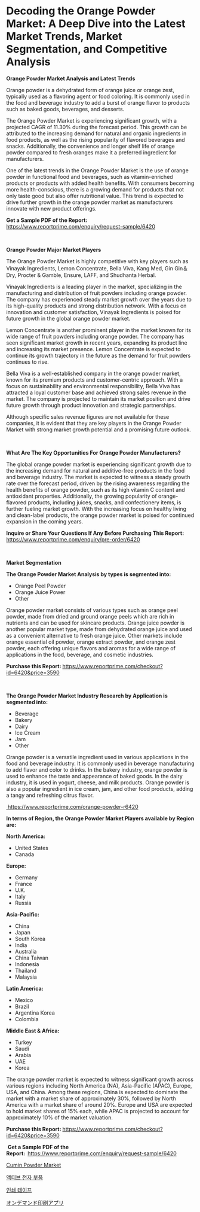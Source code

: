 <p><h1>Decoding the Orange Powder Market: A Deep Dive into the Latest Market Trends, Market Segmentation, and Competitive Analysis</h1></p><p><strong>Orange Powder Market Analysis and Latest Trends</strong></p>
<p><p>Orange powder is a dehydrated form of orange juice or orange zest, typically used as a flavoring agent or food coloring. It is commonly used in the food and beverage industry to add a burst of orange flavor to products such as baked goods, beverages, and desserts.</p><p>The Orange Powder Market is experiencing significant growth, with a projected CAGR of 11.30% during the forecast period. This growth can be attributed to the increasing demand for natural and organic ingredients in food products, as well as the rising popularity of flavored beverages and snacks. Additionally, the convenience and longer shelf life of orange powder compared to fresh oranges make it a preferred ingredient for manufacturers.</p><p>One of the latest trends in the Orange Powder Market is the use of orange powder in functional food and beverages, such as vitamin-enriched products or products with added health benefits. With consumers becoming more health-conscious, there is a growing demand for products that not only taste good but also offer nutritional value. This trend is expected to drive further growth in the orange powder market as manufacturers innovate with new product offerings.</p></p>
<p><strong>Get a Sample PDF of the Report:&nbsp;</strong> <a href="https://www.reportprime.com/enquiry/request-sample/6420">https://www.reportprime.com/enquiry/request-sample/6420</a></p>
<p>&nbsp;</p>
<p><strong>Orange Powder Major Market Players</strong></p>
<p><p>The Orange Powder Market is highly competitive with key players such as Vinayak Ingredients, Lemon Concentrate, Bella Viva, Kang Med, Gin Gin＆Dry, Procter & Gamble, Ensure, LAFF, and Shudhanta Herbal. </p><p>Vinayak Ingredients is a leading player in the market, specializing in the manufacturing and distribution of fruit powders including orange powder. The company has experienced steady market growth over the years due to its high-quality products and strong distribution network. With a focus on innovation and customer satisfaction, Vinayak Ingredients is poised for future growth in the global orange powder market. </p><p>Lemon Concentrate is another prominent player in the market known for its wide range of fruit powders including orange powder. The company has seen significant market growth in recent years, expanding its product line and increasing its market presence. Lemon Concentrate is expected to continue its growth trajectory in the future as the demand for fruit powders continues to rise. </p><p>Bella Viva is a well-established company in the orange powder market, known for its premium products and customer-centric approach. With a focus on sustainability and environmental responsibility, Bella Viva has attracted a loyal customer base and achieved strong sales revenue in the market. The company is projected to maintain its market position and drive future growth through product innovation and strategic partnerships. </p><p>Although specific sales revenue figures are not available for these companies, it is evident that they are key players in the Orange Powder Market with strong market growth potential and a promising future outlook.</p></p>
<p>&nbsp;</p>
<p><strong>What Are The Key Opportunities For Orange Powder Manufacturers?</strong></p>
<p><p>The global orange powder market is experiencing significant growth due to the increasing demand for natural and additive-free products in the food and beverage industry. The market is expected to witness a steady growth rate over the forecast period, driven by the rising awareness regarding the health benefits of orange powder, such as its high vitamin C content and antioxidant properties. Additionally, the growing popularity of orange-flavored products, including juices, snacks, and confectionery items, is further fueling market growth. With the increasing focus on healthy living and clean-label products, the orange powder market is poised for continued expansion in the coming years.</p></p>
<p><strong>Inquire or Share Your Questions If Any Before Purchasing This Report:</strong> <a href="https://www.reportprime.com/enquiry/pre-order/6420">https://www.reportprime.com/enquiry/pre-order/6420</a></p>
<p>&nbsp;</p>
<p><strong>Market Segmentation</strong></p>
<p><strong>The Orange Powder Market Analysis by types is segmented into:</strong></p>
<p><ul><li>Orange Peel Powder</li><li>Orange Juice Power</li><li>Other</li></ul></p>
<p><p>Orange powder market consists of various types such as orange peel powder, made from dried and ground orange peels which are rich in nutrients and can be used for skincare products. Orange juice powder is another popular market type, made from dehydrated orange juice and used as a convenient alternative to fresh orange juice. Other markets include orange essential oil powder, orange extract powder, and orange zest powder, each offering unique flavors and aromas for a wide range of applications in the food, beverage, and cosmetic industries.</p></p>
<p><strong>Purchase this Report:&nbsp;</strong><a href="https://www.reportprime.com/checkout?id=6420&price=3590">https://www.reportprime.com/checkout?id=6420&price=3590</a></p>
<p>&nbsp;</p>
<p><strong>The Orange Powder Market Industry Research by Application is segmented into:</strong></p>
<p><ul><li>Beverage</li><li>Bakery</li><li>Dairy</li><li>Ice Cream</li><li>Jam</li><li>Other</li></ul></p>
<p><p>Orange powder is a versatile ingredient used in various applications in the food and beverage industry. It is commonly used in beverage manufacturing to add flavor and color to drinks. In the bakery industry, orange powder is used to enhance the taste and appearance of baked goods. In the dairy industry, it is used in yogurt, cheese, and milk products. Orange powder is also a popular ingredient in ice cream, jam, and other food products, adding a tangy and refreshing citrus flavor.</p></p>
<p><a href="https://www.reportprime.com/orange-powder-r6420">&nbsp;https://www.reportprime.com/orange-powder-r6420</a></p>
<p><strong>In terms of Region, the Orange Powder Market Players available by Region are:</strong></p>
<p>
    <p> <strong> North America: </strong>
        <ul>
            <li>United States</li>
            <li>Canada</li>
        </ul>
        </p> 
    <p> <strong> Europe: </strong>
        <ul>
            <li>Germany</li>
            <li>France</li>
            <li>U.K.</li>
            <li>Italy</li>
            <li>Russia</li>
        </ul>
        </p> 
    <p> <strong> Asia-Pacific: </strong>
        <ul>
            <li>China</li>
            <li>Japan</li>
            <li>South Korea</li>
            <li>India</li>
            <li>Australia</li>
            <li>China Taiwan</li>
            <li>Indonesia</li>
            <li>Thailand</li>
            <li>Malaysia</li>
        </ul>
        </p> 
    <p> <strong> Latin America: </strong>
        <ul>
            <li>Mexico</li>
            <li>Brazil</li>
            <li>Argentina Korea</li>
            <li>Colombia</li>
        </ul>
        </p> 
    <p> <strong> Middle East & Africa: </strong>
        <ul>
            <li>Turkey</li>
            <li>Saudi</li>
            <li>Arabia</li>
            <li>UAE</li>
            <li>Korea</li>
        </ul>
    </p>
    </p>
<p><p>The orange powder market is expected to witness significant growth across various regions including North America (NA), Asia-Pacific (APAC), Europe, USA, and China. Among these regions, China is expected to dominate the market with a market share of approximately 30%, followed by North America with a market share of around 20%. Europe and USA are expected to hold market shares of 15% each, while APAC is projected to account for approximately 10% of the market valuation.</p></p>
<p><strong>Purchase this Report: </strong><a href="https://www.reportprime.com/checkout?id=6420&price=3590">https://www.reportprime.com/checkout?id=6420&price=3590</a></p>
<p>&nbsp;<strong>Get a Sample PDF of the Report:&nbsp;&nbsp;</strong><a href="https://www.reportprime.com/enquiry/request-sample/6420">https://www.reportprime.com/enquiry/request-sample/6420</a></p>
<p><strong></strong></p>
<p><p><a href="https://github.com/Airanohannonzb68e5pb53oc1/Market-Research-Report-List-1/blob/main/cumin-powder-market.md">Cumin Powder Market</a></p><p><a href="https://github.com/TimmyMann6767/Market-Research-Report-List-1/blob/main/652785117649.md">액티브 전자 부품</a></p><p><a href="https://github.com/JeromeRtyau89966/Market-Research-Report-List-1/blob/main/645536517650.md">인쇄 테이프</a></p><p><a href="https://github.com/AriMuller2009/Market-Research-Report-List-1/blob/main/766297818874.md">オンデマンド印刷アプリ</a></p></p>